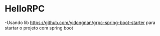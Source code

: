 # HelloRPC



-Usando lib https://github.com/yidongnan/grpc-spring-boot-starter para startar o projeto com spring boot

